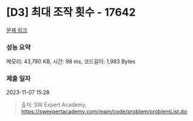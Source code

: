 # [D3] 최대 조작 횟수 - 17642 

[문제 링크](https://swexpertacademy.com/main/code/problem/problemDetail.do?contestProbId=AYj_Dz-6qLgDFASl) 

### 성능 요약

메모리: 43,780 KB, 시간: 98 ms, 코드길이: 1,983 Bytes

### 제출 일자

2023-11-07 15:28



> 출처: SW Expert Academy, https://swexpertacademy.com/main/code/problem/problemList.do